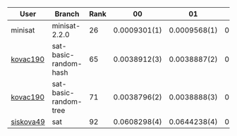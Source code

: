 | User | Branch        | Rank |              00 |              01 |              02 |              03 |              04 |              05 |              10 |              11 |              12 |              13 |              14 |              15 |              20 |              21 |              22 |              30 |              31 |              32 |              40 |              41 |              42 |              51 |              52 |              53 |              60 |              61 |
| ---- | ----          | ---- |            ---- |            ---- |            ---- |            ---- |            ---- |            ---- |            ---- |            ---- |            ---- |            ---- |            ---- |            ---- |            ---- |            ---- |            ---- |            ---- |            ---- |            ---- |            ---- |            ---- |            ---- |            ---- |            ---- |            ---- |            ---- |            ---- |
| minisat | minisat-2.2.0 | 26   |  0.0009301(1)   |  0.0009568(1)   |  0.0013096(1)   |  0.0076470(1)   |  0.0037595(1)   |  0.0041310(1)   |  0.0010261(1)   |  0.0010270(1)   |  0.0009522(1)   |  0.0009607(1)   |  0.0010113(1)   |  0.0010081(1)   |  0.0011727(1)   |  0.0012204(1)   |  0.0010895(1)   |  0.0013112(1)   |  0.0013087(1)   |  0.0013121(1)   |  0.0039716(1)   |  0.0025379(1)   |  0.0030896(1)   |  0.0030589(1)   |  0.0018446(1)   |  0.0023768(1)   |  0.0035205(1)   |  0.0092146(1)   |
| [kovac190](https://github.com/FMFI-UK-1-AIN-411-2014/kovac190/pull/13) | sat-basic-random-hash | 65   |  0.0038912(3)   |  0.0038887(2)   |  0.0160860(3)   |  0.2147387(2)   |  0.1145738(3)   |  3.2882075(4)   |  0.0038959(2)   |  0.0038862(2)   |  0.0038894(2)   |  0.0038891(3)   |  0.0643475(3)   |  0.0039004(2)   |  0.0321910(2)   |  0.0643238(2)   |  0.0643708(2)   |  0.0161075(3)   |  0.0643422(3)   |  0.6153840(4)   |  1.5673827(2)   |  1.3669884(2)   |  1.9680471(2)   |  0.9995363(2)   |  3.5380196(4)   | 13.0074481(2)   | TLE       (2)   | 15.1114193(2)   |
| [kovac190](https://github.com/FMFI-UK-1-AIN-411-2014/kovac190/pull/12) | sat-basic-random-tree | 71   |  0.0038796(2)   |  0.0038888(3)   |  0.0160819(2)   | TLE       (3)   |  0.1145184(2)   |  0.1646148(2)   |  0.0038964(3)   |  0.0038865(3)   |  0.0043414(3)   |  0.0038824(2)   |  0.0643122(2)   |  0.0160677(3)   |  0.0642812(3)   |  0.1144654(3)   |  0.1144538(4)   |  0.0158922(2)   |  0.0160788(2)   |  0.0160710(2)   |  7.2450663(4)   |  1.6174001(3)   |  3.7882994(3)   |  9.9009333(4)   |  3.1204965(3)   | TLE       (3)   | TLE       (2)   | TLE       (3)   |
| [siskova49](https://github.com/FMFI-UK-1-AIN-411-2014/siskova49/pull/13) | sat | 92   |  0.0608298(4)   |  0.0644238(4)   |  0.0643868(4)   | TLE       (3)   |  0.2147111(4)   |  0.2648176(3)   |  0.0644055(4)   |  0.0643838(4)   |  0.0643781(4)   |  0.0643845(4)   |  0.1144588(4)   |  0.0644151(4)   |  0.1144541(4)   |  0.2647554(4)   |  0.0643882(3)   |  0.0643952(4)   |  0.0645398(4)   |  0.0644173(3)   | 18.6681834(3)   | TLE       (4)   |  9.1820269(4)   |  1.5841424(3)   |  2.0184073(2)   | TLE       (3)   | TLE       (2)   | TLE       (3)   |
